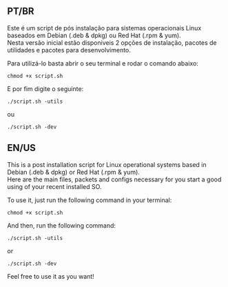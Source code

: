 PT/BR
---
Este é um script de pós instalação para sistemas operacionais Linux baseados em Debian (.deb & dpkg) ou Red Hat (.rpm & yum).<br/>
Nesta versão inicial estão disponiveis 2 opções de instalação, pacotes de utilidades e pacotes para desenvolvimento.

Para utilizá-lo basta abrir o seu terminal e rodar o comando abaixo:
```
chmod +x script.sh
```
E por fim digite o seguinte:
```
./script.sh -utils
```
ou
```
./script.sh -dev
```


EN/US
---
This is a post installation script for Linux operational systems based in Debian (.deb & dpkg) or Red Hat (.rpm & yum).<br/>
Here are the main files, packets and configs necessary for you start a good using of your recent installed SO. 

To use it, just run the following command in your terminal:
```
chmod +x script.sh
```

And then, run the following command:
```
./script.sh -utils
```
or
```
./script.sh -dev
```

Feel free to use it as you want! 
